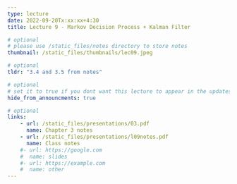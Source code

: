```yaml
---
type: lecture
date: 2022-09-20Tx:xx:xx+4:30
title: Lecture 9 - Markov Decision Process + Kalman Filter

# optional
# please use /static_files/notes directory to store notes
thumbnail: /static_files/thumbnails/lec09.jpeg

# optional
tldr: "3.4 and 3.5 from notes"

# optional
# set it to true if you dont want this lecture to appear in the updates section
hide_from_announcments: true

# optional
links:
    - url: /static_files/presentations/03.pdf
      name: Chapter 3 notes
    - url: /static_files/presentations/l09notes.pdf
      name: Class notes
    #- url: https://google.com
    #  name: slides
    #- url: https://example.com
    #  name: other
---
```

<!-- Other additional contents using markdown -->

